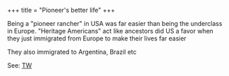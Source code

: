 +++
title = "Pioneer's better life"
+++

Being a "pioneer rancher" in USA was far easier than being the underclass in Europe. "Heritage Americans" act like ancestors did US a favor when they just immigrated from Europe to make their lives far easier

They also immigrated to Argentina, Brazil etc

See: [TW](/notes/sapiens/branches/Aryan/kentum/mediterranian/french/articles/weber-peasants_1900/1_WAY_THINGS_WERE/01_A_COUNTRY_OF_SAVAGES)